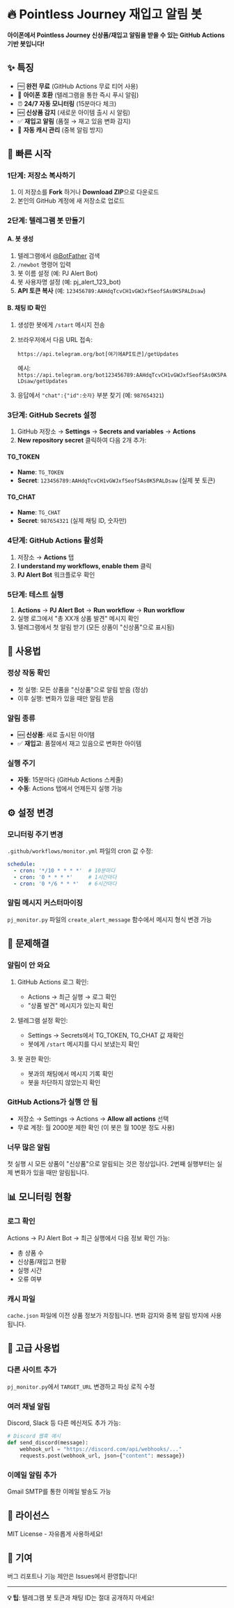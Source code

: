 # 🔥 Pointless Journey 재입고 알림 봇

**아이폰에서 Pointless Journey 신상품/재입고 알림을 받을 수 있는 GitHub Actions 기반 봇입니다!**

## ✨ 특징

- 🆓 **완전 무료** (GitHub Actions 무료 티어 사용)
- 📱 **아이폰 호환** (텔레그램을 통한 즉시 푸시 알림)
- ⏰ **24/7 자동 모니터링** (15분마다 체크)
- 🆕 **신상품 감지** (새로운 아이템 출시 시 알림)
- ✅ **재입고 알림** (품절 → 재고 있음 변화 감지)
- 🔄 **자동 캐시 관리** (중복 알림 방지)

## 🚀 빠른 시작

### 1단계: 저장소 복사하기

1. 이 저장소를 **Fork** 하거나 **Download ZIP**으로 다운로드
2. 본인의 GitHub 계정에 새 저장소로 업로드

### 2단계: 텔레그램 봇 만들기

#### A. 봇 생성
1. 텔레그램에서 [@BotFather](https://t.me/botfather) 검색
2. `/newbot` 명령어 입력
3. 봇 이름 설정 (예: PJ Alert Bot)
4. 봇 사용자명 설정 (예: pj_alert_123_bot)
5. **API 토큰 복사** (예: `123456789:AAHdqTcvCH1vGWJxfSeofSAs0K5PALDsaw`)

#### B. 채팅 ID 확인
1. 생성한 봇에게 `/start` 메시지 전송
2. 브라우저에서 다음 URL 접속:
   ```
   https://api.telegram.org/bot[여기에API토큰]/getUpdates
   ```
   예시: `https://api.telegram.org/bot123456789:AAHdqTcvCH1vGWJxfSeofSAs0K5PALDsaw/getUpdates`

3. 응답에서 `"chat":{"id":숫자}` 부분 찾기 (예: `987654321`)

### 3단계: GitHub Secrets 설정

1. GitHub 저장소 → **Settings** → **Secrets and variables** → **Actions**
2. **New repository secret** 클릭하여 다음 2개 추가:

#### TG_TOKEN
- **Name**: `TG_TOKEN`
- **Secret**: `123456789:AAHdqTcvCH1vGWJxfSeofSAs0K5PALDsaw` (실제 봇 토큰)

#### TG_CHAT
- **Name**: `TG_CHAT`  
- **Secret**: `987654321` (실제 채팅 ID, 숫자만)

### 4단계: GitHub Actions 활성화

1. 저장소 → **Actions** 탭
2. **I understand my workflows, enable them** 클릭
3. **PJ Alert Bot** 워크플로우 확인

### 5단계: 테스트 실행

1. **Actions** → **PJ Alert Bot** → **Run workflow** → **Run workflow**
2. 실행 로그에서 "총 XX개 상품 발견" 메시지 확인
3. 텔레그램에서 첫 알림 받기 (모든 상품이 "신상품"으로 표시됨)

## 📱 사용법

### 정상 작동 확인
- 첫 실행: 모든 상품을 "신상품"으로 알림 받음 (정상)
- 이후 실행: 변화가 있을 때만 알림 받음

### 알림 종류
- 🆕 **신상품**: 새로 출시된 아이템
- ✅ **재입고**: 품절에서 재고 있음으로 변화한 아이템

### 실행 주기
- **자동**: 15분마다 (GitHub Actions 스케줄)
- **수동**: Actions 탭에서 언제든지 실행 가능

## ⚙️ 설정 변경

### 모니터링 주기 변경
`.github/workflows/monitor.yml` 파일의 cron 값 수정:
```yaml
schedule:
  - cron: '*/10 * * * *'  # 10분마다
  - cron: '0 * * * *'     # 1시간마다  
  - cron: '0 */6 * * *'   # 6시간마다
```

### 알림 메시지 커스터마이징
`pj_monitor.py` 파일의 `create_alert_message` 함수에서 메시지 형식 변경 가능

## 🔧 문제해결

### 알림이 안 와요
1. GitHub Actions 로그 확인:
   - Actions → 최근 실행 → 로그 확인
   - "상품 발견" 메시지가 있는지 확인

2. 텔레그램 설정 확인:
   - Settings → Secrets에서 TG_TOKEN, TG_CHAT 값 재확인
   - 봇에게 `/start` 메시지를 다시 보냈는지 확인

3. 봇 권한 확인:
   - 봇과의 채팅에서 메시지 기록 확인
   - 봇을 차단하지 않았는지 확인

### GitHub Actions가 실행 안 됨
- 저장소 → Settings → Actions → **Allow all actions** 선택
- 무료 계정: 월 2000분 제한 확인 (이 봇은 월 100분 정도 사용)

### 너무 많은 알림
첫 실행 시 모든 상품이 "신상품"으로 알림되는 것은 정상입니다.
2번째 실행부터는 실제 변화가 있을 때만 알림됩니다.

## 📊 모니터링 현황

### 로그 확인
Actions → PJ Alert Bot → 최근 실행에서 다음 정보 확인 가능:
- 총 상품 수
- 신상품/재입고 현황  
- 실행 시간
- 오류 여부

### 캐시 파일
`cache.json` 파일에 이전 상품 정보가 저장됩니다.
변화 감지와 중복 알림 방지에 사용됩니다.

## 🎯 고급 사용법

### 다른 사이트 추가
`pj_monitor.py`에서 `TARGET_URL` 변경하고 파싱 로직 수정

### 여러 채널 알림
Discord, Slack 등 다른 메신저도 추가 가능:
```python
# Discord 웹훅 예시
def send_discord(message):
    webhook_url = "https://discord.com/api/webhooks/..."
    requests.post(webhook_url, json={"content": message})
```

### 이메일 알림 추가
Gmail SMTP를 통한 이메일 발송도 가능

## 📄 라이선스

MIT License - 자유롭게 사용하세요!

## 🤝 기여

버그 리포트나 기능 제안은 Issues에서 환영합니다!

---

**💡 팁**: 텔레그램 봇 토큰과 채팅 ID는 절대 공개하지 마세요!